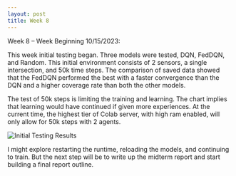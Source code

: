 ```yaml
---
layout: post
title: Week 8
---
```


Week 8 – Week Beginning 10/15/2023:

This week initial testing began. Three models were tested, DQN, FedDQN, and Random. This initial environment consists of 2 sensors, a single intersection, and 50k time steps. The comparison of saved data showed that the FedDQN performed the best with a faster convergence than the DQN and a higher coverage rate than both the other models. 

The test of 50k steps is limiting the training and learning. The chart implies that learning would have continued if given more experiences. At the current time, the highest tier of Colab server, with high ram enabled, will only allow for 50k steps with 2 agents.  

![Initial Testing Results](src=images/2agent_cma_results.png)

I might explore restarting the runtime, reloading the models, and continuing to train. But the next step will be to write up the midterm report and start building a final report outline.
